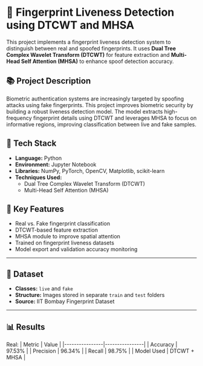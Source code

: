 # 🔐 Fingerprint Liveness Detection using DTCWT and MHSA

This project implements a fingerprint liveness detection system to distinguish between real and spoofed fingerprints. It uses **Dual Tree Complex Wavelet Transform (DTCWT)** for feature extraction and **Multi-Head Self Attention (MHSA)** to enhance spoof detection accuracy.



## 📚 Project Description

Biometric authentication systems are increasingly targeted by spoofing attacks using fake fingerprints. This project improves biometric security by building a robust liveness detection model. The model extracts high-frequency fingerprint details using DTCWT and leverages MHSA to focus on informative regions, improving classification between live and fake samples.



## 🚀 Tech Stack

- **Language:** Python  
- **Environment:** Jupyter Notebook  
- **Libraries:** NumPy, PyTorch, OpenCV, Matplotlib, scikit-learn  
- **Techniques Used:**  
  - Dual Tree Complex Wavelet Transform (DTCWT)  
  - Multi-Head Self Attention (MHSA)  


## 🧠 Key Features

- Real vs. Fake fingerprint classification  
- DTCWT-based feature extraction  
- MHSA module to improve spatial attention  
- Trained on fingerprint liveness datasets  
- Model export and validation accuracy monitoring  


---

## 🧪 Dataset

- **Classes:** `live` and `fake`  
- **Structure:** Images stored in separate `train` and `test` folders  
- **Source:** IIT Bombay Fingerprint Dataset

---

## 📊 Results

Real:
| Metric         |      Value     |
|----------------|----------------|
| Accuracy       |     97.53%     |
| Precision      |     96.34%     |
| Recall         |     98.75%     |
| Model Used     |  DTCWT + MHSA  |





